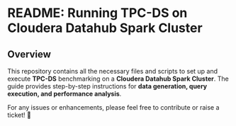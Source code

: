# README: Running TPC-DS on Cloudera Datahub Spark Cluster

## **Overview**
This repository contains all the necessary files and scripts to set up and execute **TPC-DS** benchmarking on a **Cloudera Datahub Spark Cluster**. The guide provides step-by-step instructions for **data generation, query execution, and performance analysis**.

For any issues or enhancements, please feel free to contribute or raise a ticket! 🚀
